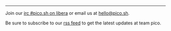 <hr />

Join our [irc #pico.sh on libera](https://pico.sh/irc) or email us at
[hello@pico.sh](mailto:hello@pico.sh).

Be sure to subscribe to our [rss feed](/rss) to get the latest updates at team
pico.
